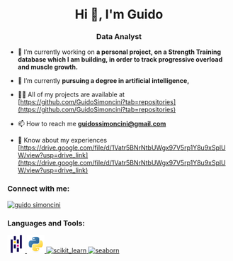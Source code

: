 <h1 align="center">Hi 👋, I'm Guido</h1>
<h3 align="center">Data Analyst</h3>

- 🔭 I’m currently working on **a personal project, on a Strength Training database which I am building, in order to track progressive overload and muscle growth.**

- 🌱 I’m currently **pursuing a degree in artificial intelligence,**

- 👨‍💻 All of my projects are available at [https://github.com/GuidoSimoncini?tab=repositories](https://github.com/GuidoSimoncini?tab=repositories)

- 📫 How to reach me **guidossimoncini@gmail.com**

- 📄 Know about my experiences [https://drive.google.com/file/d/1Vatr5BNrNtbUWgx97V5rp1Y8u9xSplUW/view?usp=drive_link](https://drive.google.com/file/d/1Vatr5BNrNtbUWgx97V5rp1Y8u9xSplUW/view?usp=drive_link)

<h3 align="left">Connect with me:</h3>
<p align="left">
<a href="https://linkedin.com/in/guido simoncini" target="blank"><img align="center" src="https://raw.githubusercontent.com/rahuldkjain/github-profile-readme-generator/master/src/images/icons/Social/linked-in-alt.svg" alt="guido simoncini" height="30" width="40" /></a>
</p>

<h3 align="left">Languages and Tools:</h3>
<p align="left"> <a href="https://pandas.pydata.org/" target="_blank" rel="noreferrer"> <img src="https://raw.githubusercontent.com/devicons/devicon/2ae2a900d2f041da66e950e4d48052658d850630/icons/pandas/pandas-original.svg" alt="pandas" width="40" height="40"/> </a> <a href="https://www.python.org" target="_blank" rel="noreferrer"> <img src="https://raw.githubusercontent.com/devicons/devicon/master/icons/python/python-original.svg" alt="python" width="40" height="40"/> </a> <a href="https://scikit-learn.org/" target="_blank" rel="noreferrer"> <img src="https://upload.wikimedia.org/wikipedia/commons/0/05/Scikit_learn_logo_small.svg" alt="scikit_learn" width="40" height="40"/> </a> <a href="https://seaborn.pydata.org/" target="_blank" rel="noreferrer"> <img src="https://seaborn.pydata.org/_images/logo-mark-lightbg.svg" alt="seaborn" width="40" height="40"/> </a> </p>

